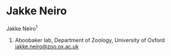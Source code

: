 # Jakke Neiro

Jakke Neiro<sup>1</sup>

1. Aboobaker lab, Department of Zoology, University of Oxford jakke.neiro@zoo.ox.ac.uk
